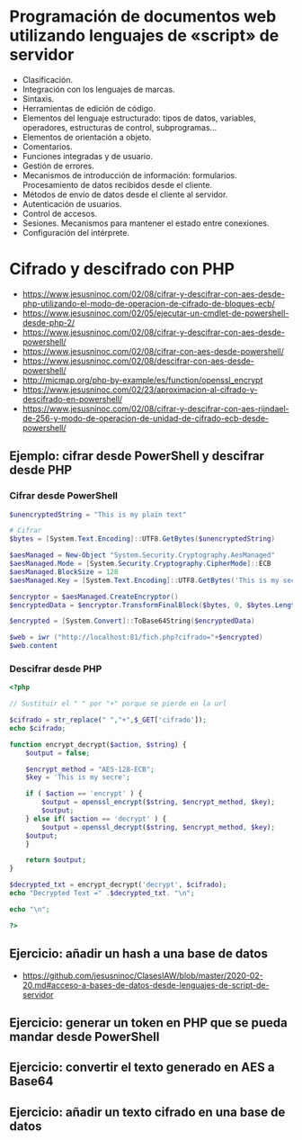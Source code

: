 # Programación de documentos web utilizando lenguajes de «script» de servidor
- Clasificación.
- Integración con los lenguajes de marcas.
- Sintaxis.
- Herramientas de edición de código.
- Elementos del lenguaje estructurado: tipos de datos, variables, operadores, estructuras de control, subprogramas…
- Elementos de orientación a objeto.
- Comentarios.
- Funciones integradas y de usuario.
- Gestión de errores.
- Mecanismos de introducción de información: formularios. Procesamiento de datos recibidos desde el cliente.
- Métodos de envío de datos desde el cliente al servidor.
- Autenticación de usuarios.
- Control de accesos.
- Sesiones. Mecanismos para mantener el estado entre conexiones.
- Configuración del intérprete.

# Cifrado y descifrado con PHP
* https://www.jesusninoc.com/02/08/cifrar-y-descifrar-con-aes-desde-php-utilizando-el-modo-de-operacion-de-cifrado-de-bloques-ecb/
* https://www.jesusninoc.com/02/05/ejecutar-un-cmdlet-de-powershell-desde-php-2/
* https://www.jesusninoc.com/02/08/cifrar-y-descifrar-con-aes-desde-powershell/
* https://www.jesusninoc.com/02/08/cifrar-con-aes-desde-powershell/
* https://www.jesusninoc.com/02/08/descifrar-con-aes-desde-powershell/
* http://micmap.org/php-by-example/es/function/openssl_encrypt
* https://www.jesusninoc.com/02/23/aproximacion-al-cifrado-y-descifrado-en-powershell/
* https://www.jesusninoc.com/02/08/cifrar-y-descifrar-con-aes-rijndael-de-256-y-modo-de-operacion-de-unidad-de-cifrado-ecb-desde-powershell/

## Ejemplo: cifrar desde PowerShell y descifrar desde PHP
### Cifrar desde PowerShell
```PowerShell
$unencryptedString = "This is my plain text"

# Cifrar
$bytes = [System.Text.Encoding]::UTF8.GetBytes($unencryptedString)

$aesManaged = New-Object "System.Security.Cryptography.AesManaged"
$aesManaged.Mode = [System.Security.Cryptography.CipherMode]::ECB
$aesManaged.BlockSize = 128
$aesManaged.Key = [System.Text.Encoding]::UTF8.GetBytes('This is my secre')

$encryptor = $aesManaged.CreateEncryptor()
$encryptedData = $encryptor.TransformFinalBlock($bytes, 0, $bytes.Length);

$encrypted = [System.Convert]::ToBase64String($encryptedData)

$web = iwr ("http://localhost:81/fich.php?cifrado="+$encrypted)
$web.content
```

### Descifrar desde PHP
```PHP
<?php

// Sustituir el " " por "+" porque se pierde en la url

$cifrado = str_replace(" ","+",$_GET['cifrado']);
echo $cifrado;

function encrypt_decrypt($action, $string) {
    $output = false;

    $encrypt_method = "AES-128-ECB";
    $key = 'This is my secre';

    if ( $action == 'encrypt' ) {
        $output = openssl_encrypt($string, $encrypt_method, $key);
        $output;
    } else if( $action == 'decrypt' ) {
        $output = openssl_decrypt($string, $encrypt_method, $key);
	$output;
    }

    return $output;
}

$decrypted_txt = encrypt_decrypt('decrypt', $cifrado);
echo "Decrypted Text =" .$decrypted_txt. "\n";

echo "\n";

?>
```

## Ejercicio: añadir un hash a una base de datos
* https://github.com/jesusninoc/ClasesIAW/blob/master/2020-02-20.md#acceso-a-bases-de-datos-desde-lenguajes-de-script-de-servidor

## Ejercicio: generar un token en PHP que se pueda mandar desde PowerShell

## Ejercicio: convertir el texto generado en AES a Base64

## Ejercicio: añadir un texto cifrado en una base de datos
